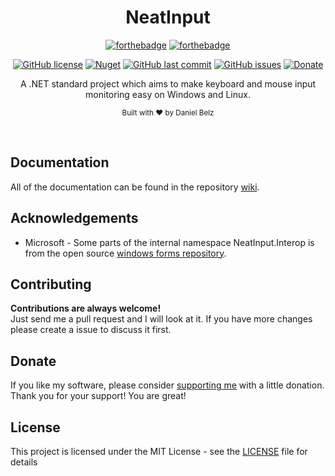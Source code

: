 <h1 align="center">NeatInput</h1>
<div align="center">

[![forthebadge](https://forthebadge.com/images/badges/made-with-c-sharp.svg)](https://forthebadge.com)
[![forthebadge](https://forthebadge.com/images/badges/built-with-grammas-recipe.svg)](https://forthebadge.com)

[![GitHub license](https://img.shields.io/github/license/LegendaryB/NeatInput.svg?longCache=true&style=flat-square)](https://github.com/LegendaryB/NeatInput/blob/master/LICENSE.md)
[![Nuget](https://img.shields.io/nuget/v/NeatInput.Windows.svg?style=flat-square)](https://www.nuget.org/packages/NeatInput.Windows/)
[![GitHub last commit](https://img.shields.io/github/last-commit/LegendaryB/NeatInput.svg?longCache=true&style=flat-square)](https://github.com/LegendaryB/NeatInput)
[![GitHub issues](https://img.shields.io/github/issues/LegendaryB/NeatInput.svg?longCache=true&style=flat-square)](https://github.com/LegendaryB/NeatInput/issues)
[![Donate](https://img.shields.io/badge/Donate-PayPal-blue.svg)](https://paypal.me/alphadaniel)

A .NET standard project which aims to make keyboard and mouse input monitoring easy on Windows and Linux.

<sub>Built with ❤︎ by Daniel Belz</sub>
</div><br>

## Documentation
All of the documentation can be found in the repository [wiki](https://github.com/LegendaryB/NeatInput/wiki).

## Acknowledgements
* Microsoft - Some parts of the internal namespace NeatInput.Interop is from the open source [windows forms repository](https://github.com/dotnet/winforms).

## Contributing

__Contributions are always welcome!__  
Just send me a pull request and I will look at it. If you have more changes please create a issue to discuss it first.

## Donate
If you like my software, please consider [supporting me](https://paypal.me/alphadaniel) with a little donation. Thank you for your support! You are great!

## License

This project is licensed under the MIT License - see the [LICENSE](LICENSE) file for details
